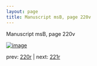 ```yaml
---
layout: page
title: Manuscript msB, page 220v
---
```


Manuscript msB, page 220v

[![image](http://www.homermultitext.org/iipsrv?OBJ=IIP,1.0&FIF=/project/homer/pyramidal/deepzoom/hmt/vbbifolio/pending/vb_220v_221r.tif&WID=100&CVT=JPEG)](http://www.homermultitext.org/ict2/?urn=urn:cite2:hmt:vbbifolio.pending:vb_220v_221r)

prev:  [220r](../220r) | next:  [221r](../221r)

